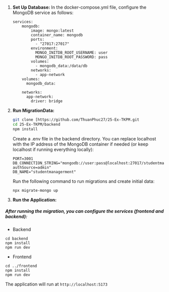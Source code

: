 1.  **Set Up Database:**
In the docker-compose.yml file, configure the MongoDB service as follows:
    ```
    services:
        mongodb:
            image: mongo:latest
            container_name: mongodb
            ports:
              - "27017:27017"
            environment:
              MONGO_INITDB_ROOT_USERNAME: user
              MONGO_INITDB_ROOT_PASSWORD: pass
            volumes:
              - mongodb_data:/data/db
            networks:
              - app-network
        volumes:
          mongodb_data:

        networks:
          app-network:
            driver: bridge
    ```

1.  **Run MigrationData:**

    ```bash
    git clone [https://github.com/ThuanPhuc27/25-Ex-TKPM.git
    cd 25-Ex-TKPM/backend
    npm install
    ```

    Create a .env file in the backend directory. You can replace localhost with the IP address of the MongoDB container if needed (or keep localhost if running everything locally):

    ```
    PORT=3001
    DB_CONNECTION_STRING="mongodb://user:pass@localhost:27017/studentmanagerment?authSource=admin"
    DB_NAME="studentmanagerment"
    ```
    Run the following command to run migrations and create initial data:

    ```
    npx migrate-mongo up
    ```


2.  **Run the Application:**

#####  After running the migration, you can configure the services (frontend and backend):
- Backend
```
cd backend
npm install
npm run dev
```
- Frontend
```
cd ../frontend
npm install
npm run dev
```
The application will run at `http://localhost:5173`
